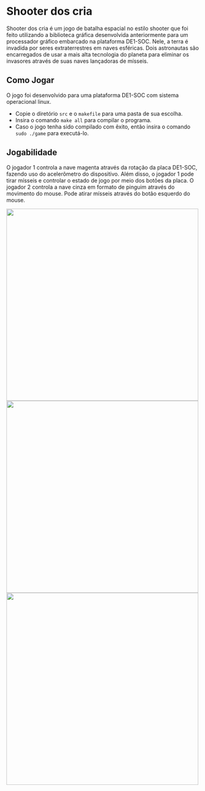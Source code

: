# Shooter dos cria
Shooter dos cria é um jogo de batalha espacial no estilo shooter que foi feito utilizando a biblioteca gráfica desenvolvida anteriormente para um processador gráfico embarcado na plataforma DE1-SOC.
Nele, a terra é invadida por seres extraterrestres em naves esféricas. Dois astronautas são encarregados de usar a mais alta tecnologia do planeta para eliminar os invasores através de suas naves lançadoras de mísseis.

## Como Jogar

O jogo foi desenvolvido para uma plataforma DE1-SOC com sistema operacional linux. 
- Copie o diretório `src` e o `makefile` para uma pasta de sua escolha.
- Insira o comando `make all` para compilar o programa.
- Caso o jogo tenha sido compilado com êxito, então insira o comando `sudo ./game` para executá-lo.

## Jogabilidade

O jogador 1 controla a nave magenta através da rotação da placa DE1-SOC, fazendo uso do acelerômetro do dispositivo. Além disso, o jogador 1 pode tirar mísseis e controlar o estado de jogo por meio dos botões da placa. O jogador 2 controla a nave cinza em formato de pinguim através do movimento do mouse. Pode atirar mísseis através do botão esquerdo do mouse.

<img src="https://github.com/user-attachments/assets/7485b9bc-31a6-4715-b8c6-df57bbc80b9c" width="500">

<img src="https://github.com/user-attachments/assets/998a3f10-9e1d-4efd-83f7-ceb0bd82720c" width="500">

<img src="https://github.com/user-attachments/assets/f8bf73a8-d905-4a10-b1e1-441fae57c8e1" width="500">




